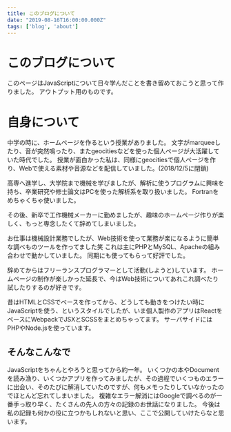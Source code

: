 ```yaml
---
title: このブログについて
date: "2019-08-16T16:00:00.000Z"
tags: ['blog', 'about']
---
```


# このブログについて
このページはJavaScriptについて日々学んだことを書き留めておこうと思って作りました。
アウトプット用のものです。

# 自身について
中学の時に、ホームページを作るという授業がありました。
文字がmarqueeしたり、音が突然鳴ったり、またgeocitiesなどを使った個人ページが大活躍していた時代でした。
授業が面白かった私は、同様にgeocitiesで個人ページを作り、Webで使える素材や音源などを配信していました。(2018/12/5に閉鎖)

高専へ進学し、大学院まで機械を学びましたが、解析に使うプログラムに興味を持ち、卒業研究や修士論文はPCを使った解析系を取り扱いました。
Fortranをめちゃくちゃ使いました。

その後、新卒で工作機械メーカーに勤めましたが、趣味のホームページ作りが楽しく、もっと専念したくて辞めてしまいました。

お仕事は機械設計業務でしたが、Web技術を使って業務が楽になるように簡単な調べものツールを作ってました笑
これは主にPHPとMySQL、Apacheの組み合わせで動かしていました。
同期にも使ってもらって好評でした。

辞めてからはフリーランスプログラマーとして活動(しようと)しています。
ホームページの制作が楽しかった延長で、今はWeb技術についてあれこれ調べたり試したりするのが好きです。

昔はHTMLとCSSでベースを作ってから、どうしても動きをつけたい時にJavaScriptを使う、というスタイルでしたが、いま個人製作のアプリはReactをベースにWebpackでJSXとSCSSをまとめちゃってます。
サーバサイドにはPHPやNode.jsを使っています。

## そんなこんなで
JavaScriptをちゃんとやろうと思ってから約一年。
いくつかの本やDocumentを読み漁り、いくつかアプリを作ってみましたが、その過程でいくつものエラーに出会い、そのたびに解消していたのですが、何もメモったりしていなかったのでほとんど忘れてしまいました。
複雑なエラー解消にはGoogleで調べるのが一番手っ取り早く、たくさんの先人の方々の記録のお世話になりました。
今後は私の記録も何かの役に立つかもしれないと思い、ここで公開していけたらなと思います。